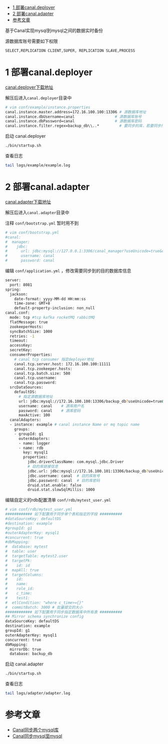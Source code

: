 
- [1 部署canal.deployer](#1-部署canaldeployer)
- [2 部署canal.adapter](#2-部署canaladapter)
- [参考文章](#参考文章)

基于Canal实现mysql到mysql之间的数据实时备份

源数据库账号需要如下权限
```bash
SELECT,REPLICATION CLIENT,SUPER, REPLICATION SLAVE,PROCESS
```

# 1 部署canal.deployer

[canal.deployer下载地址](https://github.com/alibaba/canal/releases/download/canal-1.1.8/canal.deployer-1.1.8.tar.gz)

解压后进入`canal.deployer`目录中
```bash
# vim conf/example/instance.properties
canal.instance.master.address=172.16.100.100:13306 # 源数据库地址
canal.instance.dbUsername=canal                  # 源数据库账号
canal.instance.dbPassword=canal                  # 源数据库密码
canal.instance.filter.regex=backup_db\\..*         # 要同步的库，若要同步所有，可以默认*.\\..*
```
启动 canal.deployer
```bash
./bin/startup.sh
```
查看日志
```bash
tail logs/example/example.log
```

# 2 部署canal.adapter

[canal.adapter下载地址](https://github.com/alibaba/canal/releases/download/canal-1.1.8/canal.adapter-1.1.8.tar.gz)

解压后进入`canal.adapter`目录中

注释 `conf/bootstrap.yml` 暂时用不到
```bash
# vim conf/bootstrap.yml
#canal:
#  manager:
#    jdbc:
#      url: jdbc:mysql://127.0.0.1:3306/canal_manager?useUnicode=true&characterEncoding=UTF-8
#      username: canal
#      password: canal
```
编辑 `conf/application.yml` ，修改需要同步到的目的数据库信息
```bash
server:
  port: 8081
spring:
  jackson:
    date-format: yyyy-MM-dd HH:mm:ss
    time-zone: GMT+8
    default-property-inclusion: non_null
canal.conf:
  mode: tcp #tcp kafka rocketMQ rabbitMQ
  flatMessage: true
  zookeeperHosts:
  syncBatchSize: 1000
  retries: -1
  timeout:
  accessKey:
  secretKey:
  consumerProperties:
    # canal tcp consumer 指定deployer地址
    canal.tcp.server.host: 172.16.100.100:11111
    canal.tcp.zookeeper.hosts:
    canal.tcp.batch.size: 500
    canal.tcp.username:
    canal.tcp.password:
  srcDataSources:
    defaultDS:
      # 指定源数据库地址
      url: jdbc:mysql://172.16.100.100:13306/backup_db?useUnicode=true&characterEncoding=utf8&autoReconnect=true&useSSL=false
      username: canal    # 源库用户名
      password: canal    # 源库密码
      maxActive: 100
  canalAdapters:
  - instance: example # canal instance Name or mq topic name
    groups:
    - groupId: g1
      outerAdapters:
      - name: logger
      - name: rdb
        key: mysql1
        properties:
          jdbc.driverClassName: com.mysql.jdbc.Driver
          # 目的库链接信息
          jdbc.url: jdbc:mysql://172.16.100.101:13306/backup_db?useUnicode=true&characterEncoding=utf8&autoReconnect=true&useSSL=false
          jdbc.username: canal  # 目的库账号
          jdbc.password: canal  # 目的库密码
          druid.stat.enable: false
          druid.stat.slowSqlMillis: 1000
```

编辑自定义的rdb配置清单 `conf/rdb/mytest_user.yml`
```bash
# vim conf/rdb/mytest_user.yml
############ 如下配置用于同步单个表和指定的字段 ##########
#dataSourceKey: defaultDS
#destination: example
#groupId: g1
#outerAdapterKey: mysql1
#concurrent: true
#dbMapping:
#  database: mytest
#  table: user
#  targetTable: mytest2.user
#  targetPk:
#    id: id
#  mapAll: true
#  targetColumns:
#    id:
#    name:
#    role_id:
#    c_time:
#    test1:
#  etlCondition: "where c_time>={}"
#  commitBatch: 3000 # 批量提交的大小
############ 如下配置用于同步指定数据库中所有表 ##########
## Mirror schema synchronize config
dataSourceKey: defaultDS
destination: example
groupId: g1
outerAdapterKey: mysql1
concurrent: true
dbMapping:
  mirrorDb: true
  database: backup_db
```
启动 canal.adapter
```bash
./bin/startup.sh
```
查看日志
```bash
tail logs/adapter/adapter.log
```

# 参考文章

- [Canal同步两个mysql库](https://blog.csdn.net/sszdzq/article/details/137463288)
- [Canal同步mysql至mysql](https://www.stonewu.com/archives/canal-synchronization-problem)